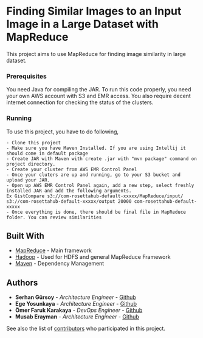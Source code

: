 # Finding Similar Images to an Input Image in a Large Dataset with MapReduce

This project aims to use MapReduce for finding image similarity in large dataset. 

### Prerequisites
You need Java for compiling the JAR.
To run this code properly, you need your own AWS account with S3 and EMR access. 
You also require decent internet connection for checking the status of the clusters.

### Running
To use this project, you have to do following, 
```
- Clone this project
- Make sure you have Maven Installed. If you are using Intellij it should come in default package
- Create JAR with Maven with create .jar with "mvn package" command on project directory.
- Create your cluster from AWS EMR Control Panel
- Once your cluters are up and running, go to your S3 bucket and upload your JAR.
- Open up AWS EMR Control Panel again, add a new step, select freshly installed JAR and add the following arguments. 
Ex GistCompare s3://com-rosettahub-default-xxxxx/MapReduce/input/ s3://com-rosettahub-default-xxxxx/output 20000 com-rosettahub-default-xxxxx
- Once everything is done, there should be final file in MapReduce folder. You can review similarities 
```

## Built With

* [MapReduce](https://hadoop.apache.org/docs/r1.2.1/mapred_tutorial.html) - Main framework
* [Hadoop](http://hadoop.apache.org/) - Used for HDFS and general MapReduce Framework
* [Maven](https://maven.apache.org/) - Dependency Management

## Authors

* **Serhan Gürsoy** - *Architecture Engineer* - [Github](https://github.com/serhangursoy)
* **Ege Yosunkaya** - *Architecture Engineer* - [Github](https://github.com/egeyosunkaya)
* **Ömer Faruk Karakaya** - *DevOps Engineer* - [Github](https://github.com/farukarakaya/)
* **Musab Erayman** - *Architecture Engineer* - [Github](https://github.com/merayman)

See also the list of [contributors](https://github.com/serhangursoy/MapReduceImageSimilarity/contributors) who participated in this project.
